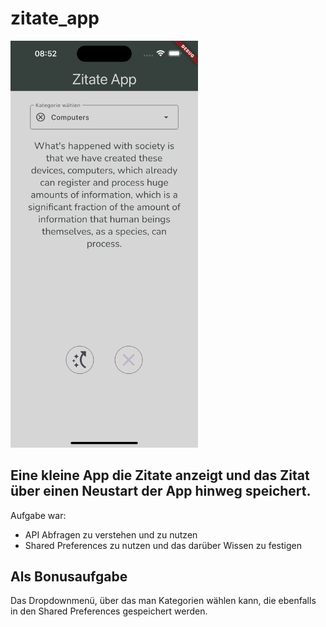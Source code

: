# zitate_app

<img src="screenshots/screenshot_app.png" width="300" />

## Eine kleine App die Zitate anzeigt und das Zitat über einen Neustart der App hinweg speichert.

Aufgabe war:

 - API Abfragen zu verstehen und zu nutzen
 - Shared Preferences zu nutzen und das darüber Wissen zu festigen
 

 ## Als Bonusaufgabe

 Das Dropdownmenü, über das man Kategorien wählen kann, die ebenfalls in den Shared Preferences gespeichert werden.